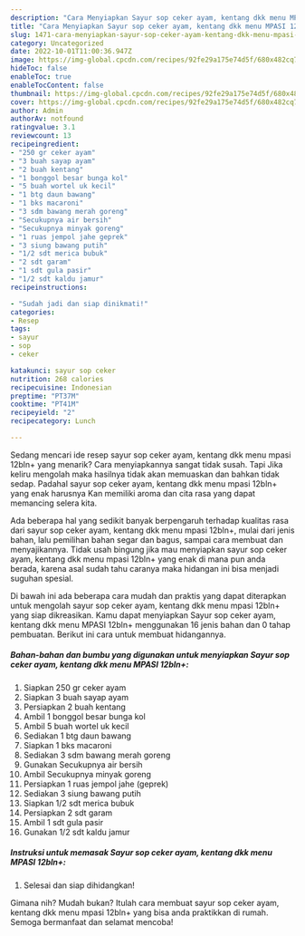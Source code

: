 ```yaml
---
description: "Cara Menyiapkan Sayur sop ceker ayam, kentang dkk menu MPASI 12bln+ Menu Buka Puas"
title: "Cara Menyiapkan Sayur sop ceker ayam, kentang dkk menu MPASI 12bln+ Menu Buka Puas"
slug: 1471-cara-menyiapkan-sayur-sop-ceker-ayam-kentang-dkk-menu-mpasi-12bln-menu-buka-puas
category: Uncategorized
date: 2022-10-01T11:00:36.947Z
image: https://img-global.cpcdn.com/recipes/92fe29a175e74d5f/680x482cq70/sayur-sop-ceker-ayam-kentang-dkk-menu-mpasi-12bln-foto-resep-utama.jpg
hideToc: false
enableToc: true
enableTocContent: false
thumbnail: https://img-global.cpcdn.com/recipes/92fe29a175e74d5f/680x482cq70/sayur-sop-ceker-ayam-kentang-dkk-menu-mpasi-12bln-foto-resep-utama.jpg
cover: https://img-global.cpcdn.com/recipes/92fe29a175e74d5f/680x482cq70/sayur-sop-ceker-ayam-kentang-dkk-menu-mpasi-12bln-foto-resep-utama.jpg
author: Admin
authorAv: notfound
ratingvalue: 3.1
reviewcount: 13
recipeingredient:
- "250 gr ceker ayam"
- "3 buah sayap ayam"
- "2 buah kentang"
- "1 bonggol besar bunga kol"
- "5 buah wortel uk kecil"
- "1 btg daun bawang"
- "1 bks macaroni"
- "3 sdm bawang merah goreng"
- "Secukupnya air bersih"
- "Secukupnya minyak goreng"
- "1 ruas jempol jahe geprek"
- "3 siung bawang putih"
- "1/2 sdt merica bubuk"
- "2 sdt garam"
- "1 sdt gula pasir"
- "1/2 sdt kaldu jamur"
recipeinstructions:

- "Sudah jadi dan siap dinikmati!"
categories:
- Resep
tags:
- sayur
- sop
- ceker

katakunci: sayur sop ceker 
nutrition: 268 calories
recipecuisine: Indonesian
preptime: "PT37M"
cooktime: "PT41M"
recipeyield: "2"
recipecategory: Lunch

---
```



Sedang mencari ide resep sayur sop ceker ayam, kentang dkk menu mpasi 12bln+ yang menarik? Cara menyiapkannya sangat tidak susah. Tapi Jika keliru mengolah maka hasilnya tidak akan memuaskan dan bahkan tidak sedap. Padahal sayur sop ceker ayam, kentang dkk menu mpasi 12bln+ yang enak harusnya Kan memiliki aroma dan cita rasa yang dapat memancing selera kita.


Ada beberapa hal yang sedikit banyak berpengaruh terhadap kualitas rasa dari sayur sop ceker ayam, kentang dkk menu mpasi 12bln+, mulai dari jenis bahan, lalu pemilihan bahan segar dan bagus, sampai cara membuat dan menyajikannya. Tidak usah bingung jika mau menyiapkan sayur sop ceker ayam, kentang dkk menu mpasi 12bln+ yang enak di mana pun anda berada, karena asal sudah tahu caranya maka hidangan ini bisa menjadi suguhan spesial.




Di bawah ini ada beberapa cara mudah dan praktis yang dapat diterapkan untuk mengolah sayur sop ceker ayam, kentang dkk menu mpasi 12bln+ yang siap dikreasikan. Kamu dapat menyiapkan Sayur sop ceker ayam, kentang dkk menu MPASI 12bln+ menggunakan 16 jenis bahan dan 0 tahap pembuatan. Berikut ini cara untuk membuat hidangannya.

<!--inarticleads1-->

##### Bahan-bahan dan bumbu yang digunakan untuk menyiapkan Sayur sop ceker ayam, kentang dkk menu MPASI 12bln+:

1. Siapkan 250 gr ceker ayam
1. Siapkan 3 buah sayap ayam
1. Persiapkan 2 buah kentang
1. Ambil 1 bonggol besar bunga kol
1. Ambil 5 buah wortel uk kecil
1. Sediakan 1 btg daun bawang
1. Siapkan 1 bks macaroni
1. Sediakan 3 sdm bawang merah goreng
1. Gunakan Secukupnya air bersih
1. Ambil Secukupnya minyak goreng
1. Persiapkan 1 ruas jempol jahe (geprek)
1. Sediakan 3 siung bawang putih
1. Siapkan 1/2 sdt merica bubuk
1. Persiapkan 2 sdt garam
1. Ambil 1 sdt gula pasir
1. Gunakan 1/2 sdt kaldu jamur




<!--inarticleads2-->

##### Instruksi untuk memasak Sayur sop ceker ayam, kentang dkk menu MPASI 12bln+:


1. Selesai dan siap dihidangkan!



Gimana nih? Mudah bukan? Itulah cara membuat sayur sop ceker ayam, kentang dkk menu mpasi 12bln+ yang bisa anda praktikkan di rumah. Semoga bermanfaat dan selamat mencoba!
